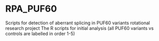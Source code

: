 # RPA_PUF60
Scripts for detection of aberrant splicing in PUF60 variants rotational research project
The R scripts for initial analysis (all PUF60 variants vs controls are labelled in order 1-5)
